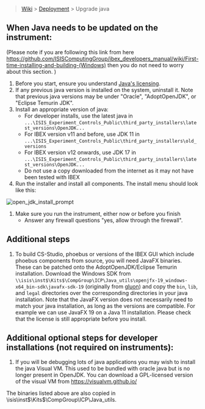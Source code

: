 > [Wiki](Home) > [Deployment](Deployment) > Upgrade java

## When Java needs to be updated on the instrument:

(Please note if you are following this link from here https://github.com/ISISComputingGroup/ibex_developers_manual/wiki/First-time-installing-and-building-(Windows) then you do not need to worry about this section. )
1. Before you start, ensure you understand [Java's licensing](Understanding-Java-Licensing).
1. If any previous java version is installed on the system, uninstall it. Note that previous java versions may be under "Oracle", "AdoptOpenJDK", or "Eclipse Temurin JDK".
1. Install an appropriate version of java:
   - For developer installs, use the latest java in `...\ISIS_Experiment_Controls_Public\third_party_installers\latest_versions\OpenJDK...`
   - For IBEX version v11 and before, use JDK 11 in `...\ISIS_Experiment_Controls_Public\third_party_installers\old_versions`
   - For IBEX version v12 onwards, use JDK 17 in `...\ISIS_Experiment_Controls_Public\third_party_installers\latest_versions\OpenJDK...`
   - Do not use a copy downloaded from the internet as it may not have been tested with IBEX
1. Run the installer and install all components. The install menu should look like this:

![open_jdk_install_prompt](https://user-images.githubusercontent.com/55101160/96607156-fa414f80-12ef-11eb-8b07-60d709bf643c.PNG)
1. Make sure you run the instrument, either now or before you finish
   - Answer any firewall questions "yes, allow through the firewall".

## Additional steps

1. To build CS-Studio, phoebus or versions of the IBEX GUI which include phoebus components from source, you will need JavaFX binaries. These can be patched onto the AdoptOpenJDK/Eclipse Temurin installation. Download the Windows SDK from `\\isis\inst$\Kits$\CompGroup\ICP\Java_utils\openjfx-19_windows-x64_bin-sdk\javafx-sdk-19` (originally from [gluon](https://gluonhq.com/products/javafx/)) and copy the `bin`, `lib`, and `legal` directories over the corresponding directories in your java installation. Note that the JavaFX version does not necessarily need to match your java installation, as long as the versions are compatible. For example we can use JavaFX 19 on a Java 11 installation. Please check that the license is still appropriate before you install.

## Additional optional steps for developer installations (not required on instruments):

1. If you will be debugging lots of java applications you may wish to install the java Visual VM. This used to be bundled with oracle java but is no longer present in OpenJDK. You can download a GPL-licensed version of the visual VM from https://visualvm.github.io/

The binaries listed above are also copied in \\isis\inst$\Kits$\CompGroup\ICP\Java_utils.

